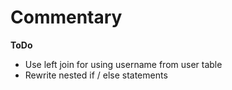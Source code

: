 # Commentary

**ToDo**
- Use left join for using username from user table
- Rewrite nested if / else statements
